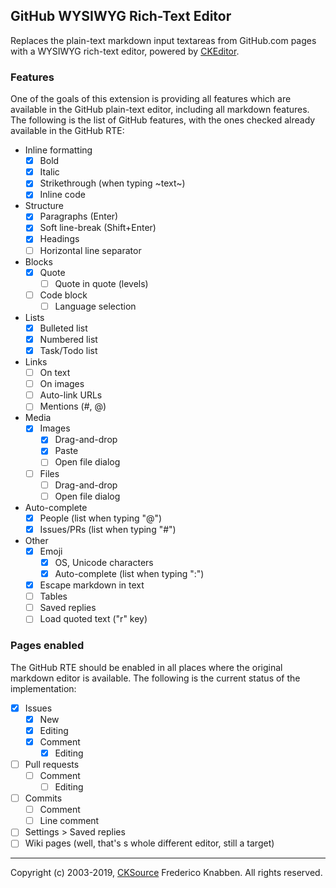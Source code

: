 ## GitHub WYSIWYG Rich-Text Editor

Replaces the plain-text markdown input textareas from GitHub.com pages with a
WYSIWYG rich-text editor, powered by [CKEditor](https://ckeditor.com/).

### Features

One of the goals of this extension is providing all features which are available in the GitHub plain-text editor, including all markdown features. The following is the list of GitHub features, with the ones checked already available in the GitHub RTE:

*   Inline formatting
    *   [x] Bold
    *   [x] Italic
    *   [x] Strikethrough (when typing ~text~)
    *   [x] Inline code
*   Structure
    *   [x] Paragraphs (Enter)
    *   [x] Soft line-break (Shift+Enter)
    *   [x] Headings
    *   [ ] Horizontal line separator
*   Blocks
    *   [x] Quote
        *   [ ] Quote in quote (levels)
    *   [ ] Code block
        *   [ ] Language selection
*   Lists
    *   [x] Bulleted list
    *   [x] Numbered list
    *   [x] Task/Todo list
*   Links
    *   [ ] On text
    *   [ ] On images
    *   [ ] Auto-link URLs
    *   [ ] Mentions (#, @)
*   Media
    *   [x] Images
        *   [x] Drag-and-drop
        *   [x] Paste
        *   [ ] Open file dialog
    *   [ ] Files
        *   [ ] Drag-and-drop
        *   [ ] Open file dialog
*   Auto-complete
    *   [x] People (list when typing "@")
    *   [x] Issues/PRs (list when typing "#")
*   Other
    *   [x] Emoji
        *   [x] OS, Unicode characters
        *   [x] Auto-complete (list when typing ":")
    *   [x] Escape markdown in text
    *   [ ] Tables
    *   [ ] Saved replies
    *   [ ] Load quoted text ("r" key)

### Pages enabled

The GitHub RTE should be enabled in all places where the original markdown editor is available. The following is the current status of the implementation:

*   [x] Issues
    *   [x] New
    *   [x] Editing
    *   [x] Comment
        *   [x] Editing
*   [ ] Pull requests
    *   [ ] Comment
        *   [ ] Editing
*   [ ] Commits
    *   [ ] Comment
    *   [ ] Line comment
*   [ ] Settings > Saved replies
*   [ ] Wiki pages (well, that's s whole different editor, still a target)
---

Copyright (c) 2003-2019, [CKSource](https://cksource.com/) Frederico Knabben.
All rights reserved.
